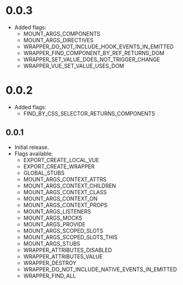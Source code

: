 # 0.0.3

- Added flags:
  - MOUNT_ARGS_COMPONENTS
  - MOUNT_ARGS_DIRECTIVES
  - WRAPPER_DO_NOT_INCLUDE_HOOK_EVENTS_IN_EMITTED
  - WRAPPER_FIND_COMPONENT_BY_REF_RETURNS_DOM
  - WRAPPER_SET_VALUE_DOES_NOT_TRIGGER_CHANGE
  - WRAPPER_VUE_SET_VALUE_USES_DOM

# 0.0.2

- Added flags:
  - FIND_BY_CSS_SELECTOR_RETURNS_COMPONENTS

## 0.0.1

- Initial release.
- Flags available:
  - EXPORT_CREATE_LOCAL_VUE
  - EXPORT_CREATE_WRAPPER
  - GLOBAL_STUBS
  - MOUNT_ARGS_CONTEXT_ATTRS
  - MOUNT_ARGS_CONTEXT_CHILDREN
  - MOUNT_ARGS_CONTEXT_CLASS
  - MOUNT_ARGS_CONTEXT_ON
  - MOUNT_ARGS_CONTEXT_PROPS
  - MOUNT_ARGS_LISTENERS
  - MOUNT_ARGS_MOCKS
  - MOUNT_ARGS_PROVIDE
  - MOUNT_ARGS_SCOPED_SLOTS
  - MOUNT_ARGS_SCOPED_SLOTS_THIS
  - MOUNT_ARGS_STUBS
  - WRAPPER_ATTRIBUTES_DISABLED
  - WRAPPER_ATTRIBUTES_VALUE
  - WRAPPER_DESTROY
  - WRAPPER_DO_NOT_INCLUDE_NATIVE_EVENTS_IN_EMITTED
  - WRAPPER_FIND_ALL
